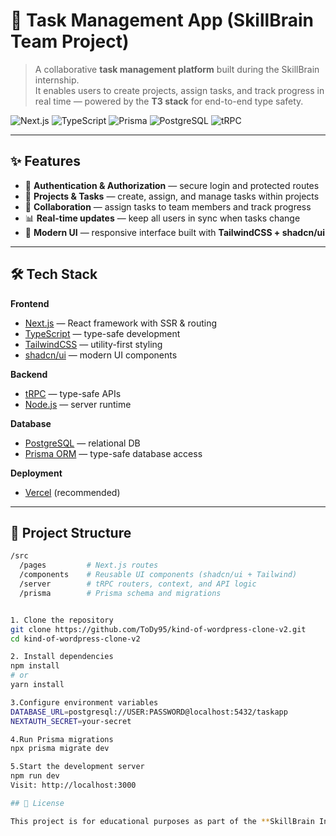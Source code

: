 # 📌 Task Management App (SkillBrain Team Project)

> A collaborative **task management platform** built during the SkillBrain internship.  
> It enables users to create projects, assign tasks, and track progress in real time — powered by the **T3 stack** for end-to-end type safety.

![Next.js](https://img.shields.io/badge/Next.js-000000?style=for-the-badge&logo=next.js)
![TypeScript](https://img.shields.io/badge/TypeScript-007ACC?style=for-the-badge&logo=typescript)
![Prisma](https://img.shields.io/badge/Prisma-2D3748?style=for-the-badge&logo=prisma)
![PostgreSQL](https://img.shields.io/badge/PostgreSQL-336791?style=for-the-badge&logo=postgresql)
![tRPC](https://img.shields.io/badge/tRPC-2596BE?style=for-the-badge&logo=trpc)

---

## ✨ Features

- 🔑 **Authentication & Authorization** — secure login and protected routes  
- 📂 **Projects & Tasks** — create, assign, and manage tasks within projects  
- 👥 **Collaboration** — assign tasks to team members and track progress  
- 📊 **Real-time updates** — keep all users in sync when tasks change  
- 🎨 **Modern UI** — responsive interface built with **TailwindCSS + shadcn/ui**  

---

## 🛠 Tech Stack

**Frontend**  
- [Next.js](https://nextjs.org/) — React framework with SSR & routing  
- [TypeScript](https://www.typescriptlang.org/) — type-safe development  
- [TailwindCSS](https://tailwindcss.com/) — utility-first styling  
- [shadcn/ui](https://ui.shadcn.com/) — modern UI components  

**Backend**  
- [tRPC](https://trpc.io/) — type-safe APIs  
- [Node.js](https://nodejs.org/) — server runtime  

**Database**  
- [PostgreSQL](https://www.postgresql.org/) — relational DB  
- [Prisma ORM](https://www.prisma.io/) — type-safe database access  

**Deployment**  
- [Vercel](https://vercel.com/) (recommended)  

---

## 📂 Project Structure

```bash
/src
  /pages         # Next.js routes
  /components    # Reusable UI components (shadcn/ui + Tailwind)
  /server        # tRPC routers, context, and API logic
  /prisma        # Prisma schema and migrations


1. Clone the repository
git clone https://github.com/ToDy95/kind-of-wordpress-clone-v2.git
cd kind-of-wordpress-clone-v2

2. Install dependencies
npm install
# or
yarn install

3.Configure environment variables
DATABASE_URL=postgresql://USER:PASSWORD@localhost:5432/taskapp
NEXTAUTH_SECRET=your-secret

4.Run Prisma migrations
npx prisma migrate dev

5.Start the development server
npm run dev
Visit: http://localhost:3000

## 📜 License

This project is for educational purposes as part of the **SkillBrain Internship Program**. 

